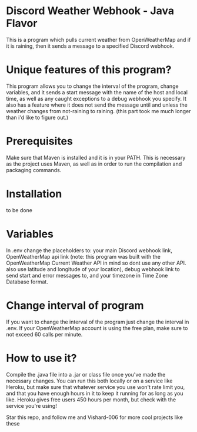 # Discord Weather Webhook - Java Flavor
This is a program which pulls current weather from OpenWeatherMap and if it is raining, then it sends a message to a specified Discord webhook. 

# Unique features of this program?
This program allows you to change the interval of the program, change variables, and it sends a start message with the name of the host and local time, as well as any caught exceptions to a debug webhook you specify. It also has a feature where it does not send the message until and unless the weather changes from not-raining to raining. (this part took me much longer than i'd like to figure out.)

# Prerequisites
Make sure that Maven is installed and it is in your PATH. This is necessary as the project uses Maven, as well as in order to run the compilation and packaging commands.

# Installation
to be done

# Variables
In .env change the placeholders to: your main Discord webhook link, OpenWeatherMap api link (note: this program was built with the OpenWeatherMap Current Weather API in mind so dont use any other API. also use latitude and longitude of your location), debug webhook link to send start and error messages to, and your timezone in Time Zone Database format.

# Change interval of program
If you want to change the interval of the program just change the interval in .env. If your OpenWeatherMap account is using the free plan, make sure to not exceed 60 calls per minute.

# How to use it?
Compile the .java file into a .jar or class file once you've made the necessary changes.  You can run this both locally or on a service like Heroku, but make sure that whatever service you use won't rate limit you, and that you have enough hours in it to keep it running for as long as you like. Heroku gives free users 450 hours per month, but check with the service you're using!

Star this repo, and follow me and Vishard-006 for more cool projects like these
